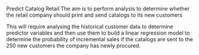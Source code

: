 <h> Predict Catalog Retail </h>
The aim is to perform analysis to determine whether the retail company should print and send catalogs to its new customers

This will require analysing the historical customer data to determine predictor variables 
and then use them to build a linear regression model to determine the probability of incremental sales
if the catalogs are sent to the 250 new customers the company has newly procured.
